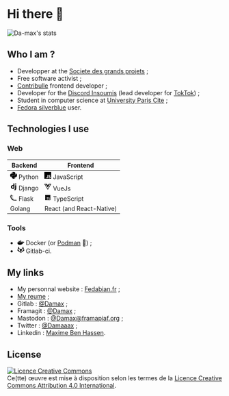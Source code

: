 # Hi there 👋

![Da-max's stats](https://github-readme-stats.vercel.app/api/top-langs/?username=da-max&langs_count=8&layout=compact&theme=cobalt2)

## Who I am ?

* Developper at the [Societe des grands projets](https://sgp.fr) ;
* Free software activist ;
* [Contribulle](https://contribulle.org) frontend developer ;
* Developer for the [Discord Insoumis](https://discord-insoumis.fr/) (lead developer for [TokTok](https://toktok.actionpopulaire.fr/)) ;
* Student in computer science at [University Paris Cite](https://u-paris.fr) ;
* [Fedora silverblue](https://silverblue.fedoraproject.org/) user.

## Technologies I use

### Web

| Backend                                                                    | Frontend                                                                             |
|----------------------------------------------------------------------------|--------------------------------------------------------------------------------------|
| <img src="assets/python-brands.svg" alt="python-brands" width="16"> Python | <img src="assets/js-brands.svg" alt="js-brands" width="16"> JavaScript               |
| <img src="assets/django-icons.png" alt="django-icons" width="16"> Django   | <img src="assets/vuejs-brands.svg" alt="vuejs-brands" width="16"> VueJs              |
| <img src="assets/flask-icons.png" alt="flask-icons" width="16"> Flask      | <img src="assets/typescript-icons.png" alt="typescript-icons" width="16"> TypeScript |
| Golang                                                                     | React (and React-Native)                                                             |

### Tools

* <img src="assets/docker-brands.svg" alt="docker-brands" width="16"> Docker (or [Podman](https://podman.io/) 💜) ;
* <img src="assets/gitlab-brands.svg" alt="gitlab-brands" width="16"> Gitlab-ci.

## My links

* My personnal website : [Fedabian.fr](https://fedabian.fr) ;
* [My reume](https://gitlab.com/api/v4/projects/27746956/packages/generic/cv/latest/cv.pdf) ;
* Gitlab : [@Damax](https://gitlab.com/Damax) ;
* Framagit : [@Damax](https://framagit.com/Damax) ;
* Mastodon : [@Damax@framapiaf.org](https://framapiaf.org/@Damax) ;
* Twitter : [@Damaaax](https://twitter.com/Damaaax) ;
* Linkedin : [Maxime Ben Hassen](https://www.linkedin.com/in/maxime-ben-hassen-a9aa2a21a/).

## License

<a rel="license" href="http://creativecommons.org/licenses/by/4.0/"><img alt="Licence Creative Commons" style="border-width:0" src="https://i.creativecommons.org/l/by/4.0/88x31.png" /></a><br />Ce(tte) œuvre est mise à disposition selon les termes de la <a rel="license" href="http://creativecommons.org/licenses/by/4.0/">Licence Creative Commons Attribution 4.0 International</a>.
